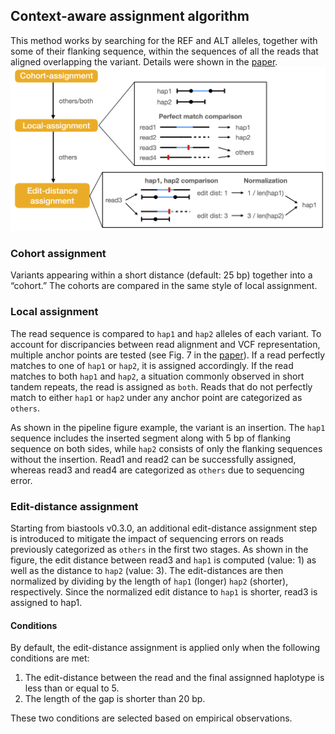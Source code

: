 ## Context-aware assignment algorithm
This method works by searching for the REF and ALT alleles, together with some of their flanking sequence, within the sequences of all the reads that aligned overlapping the variant.
Details were shown in the [paper](https://genomebiology.biomedcentral.com/articles/10.1186/s13059-024-03240-8).
![diagram](./figures/context-aware-assignment.png)

### Cohort assignment
Variants appearing within a short distance (default: 25 bp) together into a “cohort.”  The cohorts are compared in the same style of local assignment.

### Local assignment
The read sequence is compared to `hap1` and `hap2` alleles of each variant.  To account for discripancies between read alignment and VCF representation, multiple anchor points are tested  (see Fig. 7 in the [paper](https://genomebiology.biomedcentral.com/articles/10.1186/s13059-024-03240-8)).  If a read perfectly matches to one of `hap1` or `hap2`, it is assigned accordingly.
If the read matches to both `hap1` and `hap2`, a situation commonly observed in short tandem repeats, the read is assigned as `both`.
Reads that do not perfectly match to either `hap1` or `hap2` under any anchor point are categorized as `others`.

As shown in the pipeline figure example, the variant is an insertion.  The `hap1` sequence includes the inserted segment along with 5 bp of flanking sequence on both sides, while `hap2` consists of only the flanking sequences without the insertion.
Read1 and read2 can be successfully assigned, whereas read3 and read4 are categorized as `others` due to sequencing error.

### Edit-distance assignment
Starting from biastools v0.3.0, an additional edit-distance assignment step is introduced to mitigate the impact of sequencing errors on reads previously categorized as ``others`` in the first two stages.
As shown in the figure, the edit distance between read3 and `hap1` is computed (value: 1) as well as the distance to `hap2` (value: 3).  The edit-distances are then normalized
by dividing by the length of `hap1` (longer) `hap2` (shorter), respectively.  Since the normalized edit distance to `hap1` is shorter, read3 is assigned to hap1.

#### Conditions
By default, the edit-distance assignment is applied only when the following conditions are met:
1. The edit-distance between the read and the final assignned haplotype is less than or equal to 5.
2. The length of the gap is shorter than 20 bp.

These two conditions are selected based on empirical observations.
